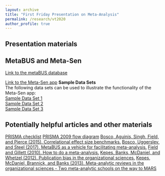 ```yaml
---
layout: archive
title: "First Friday Presentation on Meta-Analysis"
permalink: /research/vt2020
author_profile: true
---
```



## Presentation materials

## MetaBUS and Meta-Sen
<a href="https://metabus.org">Link to the metaBUS database</a>

<a href="https://metasen.shinyapps.io/gen1/">Link to the Meta-Sen app</a>
<b>Sample Data Sets</b><br>
The following data sets can be used to illustrate the functionality of the Meta-Sen app:<br>
<a href="http://jamiefield.github.io/files/Sample Data Set 1.csv?dl=0">Sample Data Set 1</a><br>
<a href="http://jamiefield.github.io/files/Sample Data Set 2.csv?dl=0">Sample Data Set 2</a><br>
<a href="http://jamiefield.github.io/files/Sample Data Set 3.csv?dl=0">Sample Data Set 3</a><br>

## Potentially helpful articles and other materials
<a href="http://jamiefield.github.io/files/PRISMA 2009 checklist.pdf?dl=0">PRISMA checklist</a>
<a href="http://jamiefield.github.io/files/PRISMA 2009 flow diagram.pdf?dl=0">PRISMA 2009 flow diagram</a>
<a href="http://jamiefield.github.io/files/Bosco, Aguinis, Singh, Field, and Pierce (2015). Correlational effect size benchmarks..pdf?dl=0">Bosco, Aguinis, Singh, Field, and Pierce (2015). Correlational effect size benchmarks.</a>
<a href="http://jamiefield.github.io/files/Bosco, Uggerslev, and Steel (2017). MetaBUS as a vehicle for facilitating meta-analysis.pdf?dl=0">Bosco, Uggerslev, and Steel (2017). MetaBUS as a vehicle for facilitating meta-analysis.</a>
<a href="http://jamiefield.github.io/files/Field and Gillett (2010). How to do a meta-analysis.pdf?dl=0">Field and Gillett (2010). How to do a meta-analysis.</a>
<a href="http://jamiefield.github.io/files/Kepes, Banks, McDaniel, and Whetzel (2012). Publication bias in the organizational sciences.pdf?dl=0">Kepes, Banks, McDaniel, and Whetzel (2012). Publication bias in the organizational sciences.</a>
<a href="http://jamiefield.github.io/files/Kepes, McDaniel, Brannick, and Banks (2013). Meta-analytic reviews in the organizational sciences - Two meta-analytic schools on the way to MARS.pdf?dl=0">Kepes, McDaniel, Brannick, and Banks (2013). Meta-analytic reviews in the organizational sciences - Two meta-analytic schools on the way to MARS</a>
